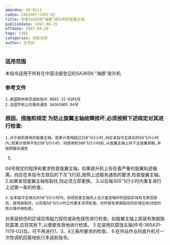 ```yaml
---
amendno: 39-0111
cadno: CAD1987-S365-01
title: 检查SA365N“海豚”直升机的旋翼主轴
publishdate: 1987-08-15
effdate: 1987-08-20
tags: S365
categories: 民航总局
author: 王克俭
---
```


### 适用范围 
本指令适用于所有在中国注册登记的SA365N “海豚”直升机

### 参考文件
    1.美国联邦航空适航指令 AD85-15-01R1号
    2.法国宇航公司服务通告 SA365N05.04号


### 原因、措施和规定     为防止旋翼主轴故障损坏,必须按照下述规定对其进行检查: 
    1.对于装机使用的旋翼主轴，若累计使用超过250飞行小时,则在本指令生效后的50飞行小时内;若累计使用不到250飞行小时，则使用到300飞行小时前,从旋翼主轴上拆下主旋翼桨毂,并按照服务通告
05.
04号规定的程序和要求检查旋翼主轴。如果直升机上存在着严重的旋翼轨迹偏离，则应在本指令生效后的下次飞行前,按照上述服务通告的要求,检查旋翼主轴。 
    2.如果发现旋翼主轴有裂纹,则必须立即更换。 
    3.以后每300飞行小时内重复进行上述第一条的检查。 

    4.在本指令生效后的50飞行小时内，目视检查主轴的上法兰盘至轴杆的园弧区域有无表层损伤、腐蚀或裂纹，以后每50飞行小时之内重复该项检查。对怀疑有表面裂纹的区域应用10倍的放大镜仔细检查。

 
对表层损伤的区域应用磁力探伤或染色探伤进行检查。如旋翼主轴上部装有聚胺脂防震罩,应将其拆下,以便更有效地进行检查。 
    5.在装用抗腐蚀主轴(件号:365A31-1179-02)后，可不再进行1、3、4三条所要求的检查。 
    6.在外站作业的直升机可一次性调机回基地执行本适航指令。
